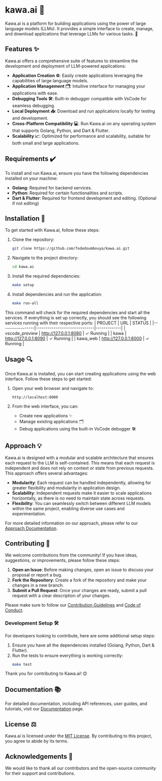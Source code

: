 # kawa.ai 🚀
Kawa.ai is a platform for building applications using the power of large language models (LLMs). It provides a simple interface to create, manage, and download applications that leverage LLMs for various tasks. 🤖

## Features ✨
Kawa.ai offers a comprehensive suite of features to streamline the development and deployment of LLM-powered applications:

- **Application Creation ⚙️**: Easily create applications leveraging the capabilities of large language models.
- **Application Management 🗂️**: Intuitive interface for managing your applications with ease.
- **Debugging Tools 🛠️**: Built-in debugger compatible with VsCode for seamless debugging.
- **Local Deployment 📥**: Download and run applications locally for testing and development.
- **Cross-Platform Compatibility 💻**: Run Kawa.ai on any operating system that supports Golang, Python, and Dart & Flutter.
- **Scalability 📈**: Optimized for performance and scalability, suitable for both small and large applications.

## Requirements ✔️
To install and run Kawa.ai, ensure you have the following dependencies installed on your machine:

- **Golang**: Required for backend services.
- **Python**: Required for certain functionalities and scripts.
- **Dart & Flutter**: Required for frontend development and editing. (Optional if not editing)

## Installation 🔧
To get started with Kawa.ai, follow these steps:
1. Clone the repository:
	```bash
	git clone https://github.com/fodedoumbouya/kawa.ai.git
	```
2. Navigate to the project directory:
	```bash
	cd kawa.ai
	```
3. Install the required dependencies:
	```bash
	make setup
	```
4. Install dependencies and run the application:
	```bash
	make run-all
	```


This command will check for the required dependencies and start all the services. If everything is set up correctly, you should see the following services running with their respective ports:
   | PROJECT         | URL                          | STATUS      |
   |-----------------|------------------------------|-------------|
   | vscode_preview  | http://127.0.0.1:8080        | ✓ Running   |
   | kawa            | http://127.0.0.1:8090        | ✓ Running   |
   | kawa_web        | http://127.0.0.1:8000        | ✓ Running   |
   

## Usage 🔍
Once Kawa.ai is installed, you can start creating applications using the web interface. Follow these steps to get started:

1. Open your web browser and navigate to:
	```
	http://localhost:8000
	```

2. From the web interface, you can:
	- Create new applications ✨
	- Manage existing applications 🗂️
	- Debug applications using the built-in VsCode debugger 🛠️

## Approach 💡  
Kawa.ai is designed with a modular and scalable architecture that ensures each request to the LLM is self-contained. This means that each request is independent and does not rely on context or state from previous requests. This approach offers several advantages:

- **Modularity**: Each request can be handled independently, allowing for greater flexibility and modularity in application design.
- **Scalability**: Independent requests make it easier to scale applications horizontally, as there is no need to maintain state across requests.
- **Flexibility**: You can seamlessly switch between different LLM models within the same project, enabling diverse use cases and experimentation.

For more detailed information on our approach, please refer to our [Approach Documentation](approach.md).

## Contributing 🌟
We welcome contributions from the community! If you have ideas, suggestions, or improvements, please follow these steps:

1. **Open an Issue**: Before making changes, open an issue to discuss your proposal or report a bug.
2. **Fork the Repository**: Create a fork of the repository and make your changes in a new branch.
3. **Submit a Pull Request**: Once your changes are ready, submit a pull request with a clear description of your changes.

Please make sure to follow our [Contribution Guidelines](CONTRIBUTING.md) and [Code of Conduct](CODE_OF_CONDUCT.md).

### Development Setup 🛠️
For developers looking to contribute, here are some additional setup steps:

1. Ensure you have all the dependencies installed (Golang, Python, Dart & Flutter).
2. Run the tests to ensure everything is working correctly:
	```bash
	make test
	```

Thank you for contributing to Kawa.ai! 😊

## Documentation 📚
For detailed documentation, including API references, user guides, and tutorials, visit our [Documentation](#) page.

## License ⚖️
Kawa.ai is licensed under the [MIT License](LICENSE). By contributing to this project, you agree to abide by its terms.

<!-- ## Support 💬 -->
<!-- For support and questions, please join our [community forum](). -->

<!-- ## Roadmap 🗺️ -->
<!-- Check out our [roadmap](#) to see what features and improvements are planned for future releases. -->

## Acknowledgements 🙏
We would like to thank all our contributors and the open-source community for their support and contributions.
